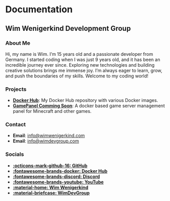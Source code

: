 # Documentation

## Wim Wenigerkind Development Group

### About Me
Hi, my name is Wim. I’m 15 years old and a passionate developer from Germany. I started coding when I was just 9 years old, and it has been an incredible journey ever since. Exploring new technologies and building creative solutions brings me immense joy. I’m always eager to learn, grow, and push the boundaries of my skills. Welcome to my coding world!

### Projects
- **[Docker Hub](https://hub.docker.com/u/wimdevgroup)**: My Docker Hub repository with various Docker images.
- **[GamePanel Comming Soon](#)**: A docker based game server management panel for Minecraft and other games.

### Contact
- **Email**: [info@wimwenigerkind.com](mailto:info@wimwenigerkind.com)
- **Email**: [info@wimdevgroup.com](mailto:info@wimdevgroup.com)

### Socials
- **[:octicons-mark-github-16: GitHub](https://github.com/wimwenigerkind)**
- **[:fontawesome-brands-docker: Docker Hub](https://hub.docker.com/u/wimdevgroup)**
- **[:fontawesome-brands-discord: Discord](https://discord.gg/GqyHCNXnhe)**
- **[:fontawesome-brands-youtube: YouTube](https://youtube.com/@wimwenigerkind)**
- **[:material-home: Wim Wenigerkind](https://wimwenigerkind.com)**
- **[:material-briefcase: WimDevGroup](https://wimdevgroup.com)**
